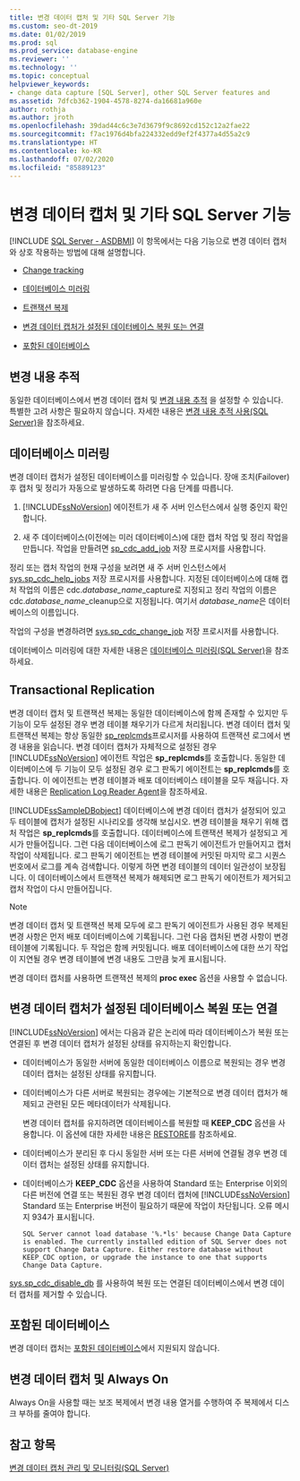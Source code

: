 ```yaml
---
title: 변경 데이터 캡처 및 기타 SQL Server 기능
ms.custom: seo-dt-2019
ms.date: 01/02/2019
ms.prod: sql
ms.prod_service: database-engine
ms.reviewer: ''
ms.technology: ''
ms.topic: conceptual
helpviewer_keywords:
- change data capture [SQL Server], other SQL Server features and
ms.assetid: 7dfcb362-1904-4578-8274-da16681a960e
author: rothja
ms.author: jroth
ms.openlocfilehash: 39dad44c6c3e7d3679f9c8692cd152c12a2fae22
ms.sourcegitcommit: f7ac1976d4bfa224332edd9ef2f4377a4d55a2c9
ms.translationtype: HT
ms.contentlocale: ko-KR
ms.lasthandoff: 07/02/2020
ms.locfileid: "85889123"
---
```

# <a name="change-data-capture-and-other-sql-server-features"></a>변경 데이터 캡처 및 기타 SQL Server 기능
[!INCLUDE [SQL Server - ASDBMI](../../includes/applies-to-version/sql-asdbmi.md)]
  이 항목에서는 다음 기능으로 변경 데이터 캡처와 상호 작용하는 방법에 대해 설명합니다.  
  
-   [Change tracking](#ChangeTracking)  
  
-   [데이터베이스 미러링](#DatabaseMirroring)  
  
-   [트랜잭션 복제](#TransReplication)  
  
-   [변경 데이터 캡처가 설정된 데이터베이스 복원 또는 연결](#RestoreOrAttach)

-   [포함된 데이터베이스](#Contained)
  
##  <a name="change-tracking"></a><a name="ChangeTracking"></a> 변경 내용 추적  
 동일한 데이터베이스에서 변경 데이터 캡처 및 [변경 내용 추적](../../relational-databases/track-changes/about-change-tracking-sql-server.md) 을 설정할 수 있습니다. 특별한 고려 사항은 필요하지 않습니다. 자세한 내용은 [변경 내용 추적 사용&#40;SQL Server&#41;](../../relational-databases/track-changes/work-with-change-tracking-sql-server.md)을 참조하세요.  
  
##  <a name="database-mirroring"></a><a name="DatabaseMirroring"></a> 데이터베이스 미러링  
 변경 데이터 캡처가 설정된 데이터베이스를 미러링할 수 있습니다. 장애 조치(Failover) 후 캡처 및 정리가 자동으로 발생하도록 하려면 다음 단계를 따릅니다.  
  
1.  [!INCLUDE[ssNoVersion](../../includes/ssnoversion-md.md)] 에이전트가 새 주 서버 인스턴스에서 실행 중인지 확인합니다.  
  
2.  새 주 데이터베이스(이전에는 미러 데이터베이스)에 대한 캡처 작업 및 정리 작업을 만듭니다. 작업을 만들려면 [sp_cdc_add_job](../../relational-databases/system-stored-procedures/sys-sp-cdc-add-job-transact-sql.md) 저장 프로시저를 사용합니다.  
  
 정리 또는 캡처 작업의 현재 구성을 보려면 새 주 서버 인스턴스에서 [sys.sp_cdc_help_jobs](../../relational-databases/system-stored-procedures/sys-sp-cdc-help-jobs-transact-sql.md) 저장 프로시저를 사용합니다. 지정된 데이터베이스에 대해 캡처 작업의 이름은 cdc.*database\_name*\_capture로 지정되고 정리 작업의 이름은 cdc.*database\_name*\_cleanup으로 지정됩니다. 여기서 *database_name*은 데이터베이스의 이름입니다.  
  
 작업의 구성을 변경하려면 [sys.sp_cdc_change_job](../../relational-databases/system-stored-procedures/sys-sp-cdc-change-job-transact-sql.md) 저장 프로시저를 사용합니다.  
  
 데이터베이스 미러링에 대한 자세한 내용은 [데이터베이스 미러링&#40;SQL Server&#41;](../../database-engine/database-mirroring/database-mirroring-sql-server.md)을 참조하세요.  
  
##  <a name="transactional-replication"></a><a name="TransReplication"></a> Transactional Replication  
 변경 데이터 캡처 및 트랜잭션 복제는 동일한 데이터베이스에 함께 존재할 수 있지만 두 기능이 모두 설정된 경우 변경 테이블 채우기가 다르게 처리됩니다. 변경 데이터 캡처 및 트랜잭션 복제는 항상 동일한 [sp_replcmds](../../relational-databases/system-stored-procedures/sp-replcmds-transact-sql.md)프로시저를 사용하여 트랜잭션 로그에서 변경 내용을 읽습니다. 변경 데이터 캡처가 자체적으로 설정된 경우 [!INCLUDE[ssNoVersion](../../includes/ssnoversion-md.md)] 에이전트 작업은 **sp_replcmds**를 호출합니다. 동일한 데이터베이스에 두 기능이 모두 설정된 경우 로그 판독기 에이전트는 **sp_replcmds**를 호출합니다. 이 에이전트는 변경 테이블과 배포 데이터베이스 테이블을 모두 채웁니다. 자세한 내용은 [Replication Log Reader Agent](../../relational-databases/replication/agents/replication-log-reader-agent.md)을 참조하세요.  
  
 [!INCLUDE[ssSampleDBobject](../../includes/sssampledbobject-md.md)] 데이터베이스에 변경 데이터 캡처가 설정되어 있고 두 테이블에 캡처가 설정된 시나리오를 생각해 보십시오. 변경 테이블을 채우기 위해 캡처 작업은 **sp_replcmds**를 호출합니다. 데이터베이스에 트랜잭션 복제가 설정되고 게시가 만들어집니다. 그런 다음 데이터베이스에 로그 판독기 에이전트가 만들어지고 캡처 작업이 삭제됩니다. 로그 판독기 에이전트는 변경 테이블에 커밋된 마지막 로그 시퀀스 번호에서 로그를 계속 검색합니다. 이렇게 하면 변경 테이블의 데이터 일관성이 보장됩니다. 이 데이터베이스에서 트랜잭션 복제가 해제되면 로그 판독기 에이전트가 제거되고 캡처 작업이 다시 만들어집니다.  
  
> [!NOTE]  
>  변경 데이터 캡처 및 트랜잭션 복제 모두에 로그 판독기 에이전트가 사용된 경우 복제된 변경 사항은 먼저 배포 데이터베이스에 기록됩니다. 그런 다음 캡처된 변경 사항이 변경 테이블에 기록됩니다. 두 작업은 함께 커밋됩니다. 배포 데이터베이스에 대한 쓰기 작업이 지연될 경우 변경 테이블에 변경 내용도 그만큼 늦게 표시됩니다.  
  
 변경 데이터 캡처를 사용하면 트랜잭션 복제의 **proc exec** 옵션을 사용할 수 없습니다.  
  
##  <a name="restoring-or-attaching-a-database-enabled-for-change-data-capture"></a><a name="RestoreOrAttach"></a> 변경 데이터 캡처가 설정된 데이터베이스 복원 또는 연결  
 [!INCLUDE[ssNoVersion](../../includes/ssnoversion-md.md)] 에서는 다음과 같은 논리에 따라 데이터베이스가 복원 또는 연결된 후 변경 데이터 캡처가 설정된 상태를 유지하는지 확인합니다.  
  
-   데이터베이스가 동일한 서버에 동일한 데이터베이스 이름으로 복원되는 경우 변경 데이터 캡처는 설정된 상태를 유지합니다.  
  
-   데이터베이스가 다른 서버로 복원되는 경우에는 기본적으로 변경 데이터 캡처가 해제되고 관련된 모든 메타데이터가 삭제됩니다.  
  
     변경 데이터 캡처를 유지하려면 데이터베이스를 복원할 때 **KEEP_CDC** 옵션을 사용합니다. 이 옵션에 대한 자세한 내용은 [RESTORE](../../t-sql/statements/restore-statements-transact-sql.md)를 참조하세요.  
  
-   데이터베이스가 분리된 후 다시 동일한 서버 또는 다른 서버에 연결될 경우 변경 데이터 캡처는 설정된 상태를 유지합니다.  
  
-   데이터베이스가 **KEEP_CDC** 옵션을 사용하여 Standard 또는 Enterprise 이외의 다른 버전에 연결 또는 복원된 경우 변경 데이터 캡처에 [!INCLUDE[ssNoVersion](../../includes/ssnoversion-md.md)] Standard 또는 Enterprise 버전이 필요하기 때문에 작업이 차단됩니다. 오류 메시지 934가 표시됩니다.  
  
     `SQL Server cannot load database '%.*ls' because Change Data Capture is enabled. The currently installed edition of SQL Server does not support Change Data Capture. Either restore database without KEEP_CDC option, or upgrade the instance to one that supports Change Data Capture.`  
  
 [sys.sp_cdc_disable_db](../../relational-databases/system-stored-procedures/sys-sp-cdc-disable-db-transact-sql.md) 를 사용하여 복원 또는 연결된 데이터베이스에서 변경 데이터 캡처를 제거할 수 있습니다.  
  
##  <a name="contained-databases"></a><a name="Contained"></a> 포함된 데이터베이스  
 변경 데이터 캡처는 [포함된 데이터베이스](../../relational-databases/databases/contained-databases.md)에서 지원되지 않습니다.
  
## <a name="change-data-capture-and-always-on"></a>변경 데이터 캡처 및 Always On  
 Always On을 사용할 때는 보조 복제에서 변경 내용 열거를 수행하여 주 복제에서 디스크 부하를 줄여야 합니다.  
  
## <a name="see-also"></a>참고 항목  
 [변경 데이터 캡처 관리 및 모니터링&#40;SQL Server&#41;](../../relational-databases/track-changes/administer-and-monitor-change-data-capture-sql-server.md)  
  
  

